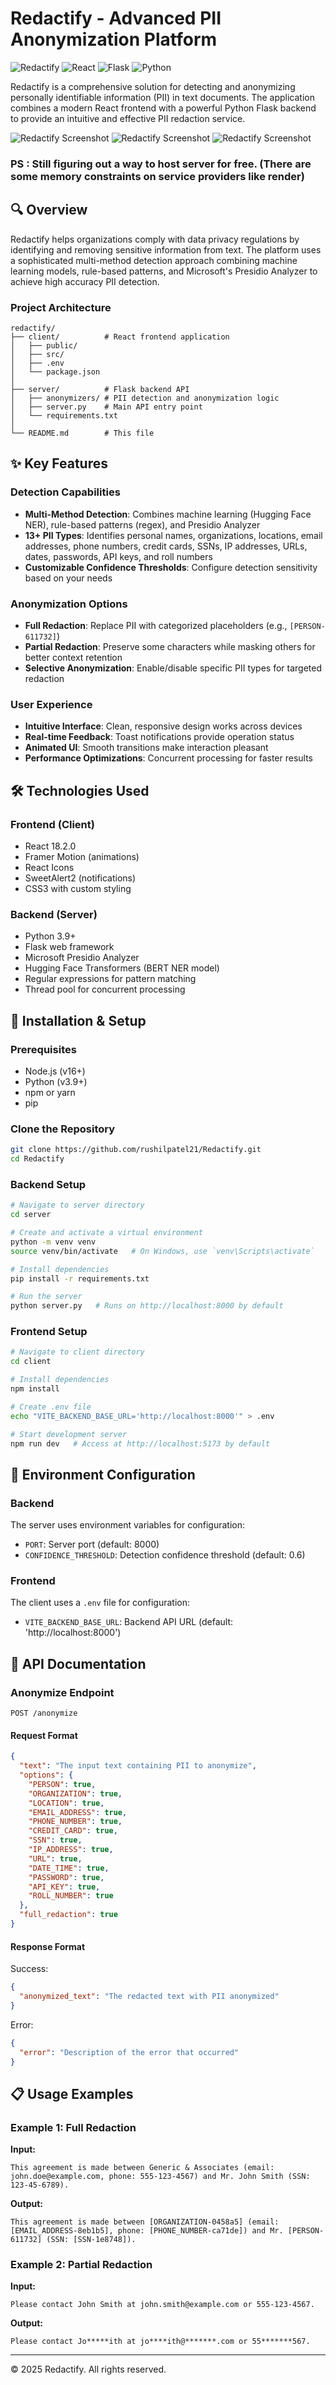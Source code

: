 # Redactify - Advanced PII Anonymization Platform

![Redactify](https://img.shields.io/badge/Redactify-1.0.0-blue)
![React](https://img.shields.io/badge/React-18.2.0-61DAFB)
![Flask](https://img.shields.io/badge/Flask-2.3.2-000000)
![Python](https://img.shields.io/badge/Python-3.9+-3776AB)

Redactify is a comprehensive solution for detecting and anonymizing personally identifiable information (PII) in text documents. The application combines a modern React frontend with a powerful Python Flask backend to provide an intuitive and effective PII redaction service.

![Redactify Screenshot](assets/Redactify_1.png)
![Redactify Screenshot](assets/Redactify_2.png)
![Redactify Screenshot](assets/Redactify_3.png)

### PS : Still figuring out a way to host server for free. (There are some memory constraints on service providers like render)

## 🔍 Overview

Redactify helps organizations comply with data privacy regulations by identifying and removing sensitive information from text. The platform uses a sophisticated multi-method detection approach combining machine learning models, rule-based patterns, and Microsoft's Presidio Analyzer to achieve high accuracy PII detection.

### Project Architecture

```
redactify/
├── client/          # React frontend application
│   ├── public/
│   ├── src/
│   ├── .env
│   └── package.json
│
├── server/          # Flask backend API
│   ├── anonymizers/ # PII detection and anonymization logic
│   ├── server.py    # Main API entry point
│   └── requirements.txt
│
└── README.md        # This file
```

## ✨ Key Features

### Detection Capabilities
- **Multi-Method Detection**: Combines machine learning (Hugging Face NER), rule-based patterns (regex), and Presidio Analyzer
- **13+ PII Types**: Identifies personal names, organizations, locations, email addresses, phone numbers, credit cards, SSNs, IP addresses, URLs, dates, passwords, API keys, and roll numbers
- **Customizable Confidence Thresholds**: Configure detection sensitivity based on your needs

### Anonymization Options
- **Full Redaction**: Replace PII with categorized placeholders (e.g., `[PERSON-611732]`)
- **Partial Redaction**: Preserve some characters while masking others for better context retention
- **Selective Anonymization**: Enable/disable specific PII types for targeted redaction

### User Experience
- **Intuitive Interface**: Clean, responsive design works across devices
- **Real-time Feedback**: Toast notifications provide operation status
- **Animated UI**: Smooth transitions make interaction pleasant
- **Performance Optimizations**: Concurrent processing for faster results

## 🛠 Technologies Used

### Frontend (Client)
- React 18.2.0
- Framer Motion (animations)
- React Icons
- SweetAlert2 (notifications)
- CSS3 with custom styling

### Backend (Server) 
- Python 3.9+
- Flask web framework
- Microsoft Presidio Analyzer
- Hugging Face Transformers (BERT NER model)
- Regular expressions for pattern matching
- Thread pool for concurrent processing

## 🚀 Installation & Setup

### Prerequisites
- Node.js (v16+)
- Python (v3.9+)
- npm or yarn
- pip

### Clone the Repository

```bash
git clone https://github.com/rushilpatel21/Redactify.git
cd Redactify
```

### Backend Setup

```bash
# Navigate to server directory
cd server

# Create and activate a virtual environment
python -m venv venv
source venv/bin/activate   # On Windows, use `venv\Scripts\activate`

# Install dependencies
pip install -r requirements.txt

# Run the server
python server.py   # Runs on http://localhost:8000 by default
```

### Frontend Setup

```bash
# Navigate to client directory
cd client

# Install dependencies
npm install

# Create .env file
echo "VITE_BACKEND_BASE_URL='http://localhost:8000'" > .env

# Start development server
npm run dev   # Access at http://localhost:5173 by default
```

## 🔧 Environment Configuration

### Backend
The server uses environment variables for configuration:
- `PORT`: Server port (default: 8000)
- `CONFIDENCE_THRESHOLD`: Detection confidence threshold (default: 0.6)

### Frontend
The client uses a `.env` file for configuration:
- `VITE_BACKEND_BASE_URL`: Backend API URL (default: 'http://localhost:8000')

## 📝 API Documentation

### Anonymize Endpoint

```
POST /anonymize
```

#### Request Format

```json
{
  "text": "The input text containing PII to anonymize",
  "options": {
    "PERSON": true,
    "ORGANIZATION": true,
    "LOCATION": true,
    "EMAIL_ADDRESS": true,
    "PHONE_NUMBER": true,
    "CREDIT_CARD": true,
    "SSN": true,
    "IP_ADDRESS": true,
    "URL": true,
    "DATE_TIME": true,
    "PASSWORD": true,
    "API_KEY": true,
    "ROLL_NUMBER": true
  },
  "full_redaction": true
}
```

#### Response Format

Success:
```json
{
  "anonymized_text": "The redacted text with PII anonymized"
}
```

Error:
```json
{
  "error": "Description of the error that occurred"
}
```

## 📋 Usage Examples

### Example 1: Full Redaction

**Input:**
```
This agreement is made between Generic & Associates (email: john.doe@example.com, phone: 555-123-4567) and Mr. John Smith (SSN: 123-45-6789).
```

**Output:**
```
This agreement is made between [ORGANIZATION-0458a5] (email: [EMAIL_ADDRESS-8eb1b5], phone: [PHONE_NUMBER-ca71de]) and Mr. [PERSON-611732] (SSN: [SSN-1e8748]).
```

### Example 2: Partial Redaction

**Input:**
```
Please contact John Smith at john.smith@example.com or 555-123-4567.
```

**Output:**
```
Please contact Jo*****ith at jo****ith@*******.com or 55*******567.
```

---

&copy; 2025 Redactify. All rights reserved.
